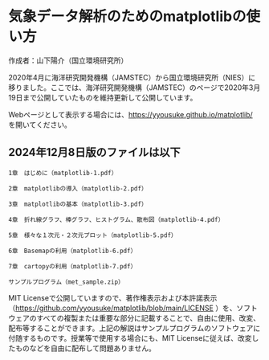 # 気象データ解析のためのmatplotlibの使い⽅

作成者：山下陽介（国立環境研究所）

2020年4月に海洋研究開発機構（JAMSTEC）から国立環境研究所（NIES）に移りました。ここでは、海洋研究開発機構（JAMSTEC）のページで2020年3月19日まで公開していたものを維持更新して公開しています。

Webページとして表示する場合には、https://yyousuke.github.io/matplotlib/ を開いてください。


## 2024年12月8日版のファイルは以下

    1章　はじめに（matplotlib-1.pdf）

    2章　matplotlibの導入（matplotlib-2.pdf）

    3章　matplotlibの基本（matplotlib-3.pdf）

    4章　折れ線グラフ、棒グラフ、ヒストグラム、散布図（matplotlib-4.pdf）

    5章　様々な１次元・２次元プロット（matplotlib-5.pdf）

    6章　Basemapの利用（matplotlib-6.pdf）

    7章　cartopyの利用（matplotlib-7.pdf）

    サンプルプログラム（met_sample.zip）

MIT Licenseで公開していますので、著作権表示および本許諾表示（https://github.com/yyousuke/matplotlib/blob/main/LICENSE ）を、ソフトウェアのすべての複製または重要な部分に記載することで、自由に使用、改変、配布等することができます。上記の解説はサンプルプログラムのソフトウェアに付随するものです。授業等で使用する場合にも、MIT Licenseに従えば、改変したものなどを自由に配布して問題ありません。

